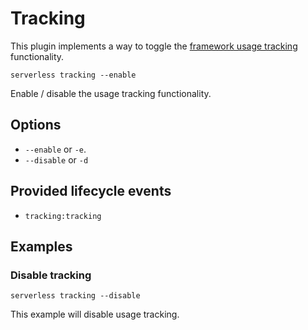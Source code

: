 <!--
title: Tracking
layout: Page
-->

# Tracking

This plugin implements a way to toggle the [framework usage tracking](/docs/usage-tracking) functionality.

```
serverless tracking --enable
```

Enable / disable the usage tracking functionality.

## Options
- `--enable` or `-e`.
- `--disable` or `-d`

## Provided lifecycle events
- `tracking:tracking`

## Examples

### Disable tracking

```
serverless tracking --disable
```

This example will disable usage tracking.
